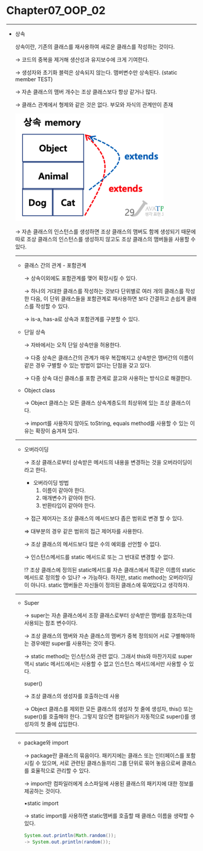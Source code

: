 # Chapter07_OOP_02

---

- 상속
    
    상속이란, 기존의 클래스를 재사용하여 새로운 클래스를 작성하는 것이다.
    
    → 코드의 중복을 제거해 생산성과 유지보수에 크게 기여한다.
    
    → 생성자와 초기화 블럭은 상속되지 않는다. 맴버변수만 상속된다. (static member TEST)
    
    → 자손 클래스의 맴버 개수는 조상 클래스보다 항상 같거나 많다.
    
    → 클래스 관계에서 형제와 같은 것은 없다. 부모와 자식의 관계만이 존재
    
    ![상속관계 메모리](img/oop2.png)
    
    → 자손 클래스의 인스턴스를 생성하면 조상 클래스의 맴버도 함께 생성되기 때문에 따로 조상 클래스의 인스턴스를 생성하지 않고도 조상 클래스의 맴버들을 사용할 수 있다.
    
    ---
    
    - 클래스 간의 관계 - 포함관계
        
        → 상속이외에도 포함관계를 맺어 확장시킬 수 있다.
        
        → 하나의 거대한 클래스를 작성하는 것보다 단위별로 여러 개의 클래스를 작성한 다음, 이 단위 클래스들을 포함관계로 재사용하면 보다 간결하고 손쉽게 클래스를 작성할 수 있다.
        
        → is-a, has-a로 상속과 포함관계를 구분할 수 있다.
        
    - 단일 상속
        
        → 자바에서는 오직 단일 상속만을 허용한다.
        
        → 다중 상속은 클래스간의 관계가 매우 복잡해지고 상속받은 맴버간의 이름이 같은 경우 구별할 수 있는 방법이 없다는 단점을 갖고 있다.
        
        → 다중 상속 대신 클래스를 포함 관계로 끌고와 사용하는 방식으로 해결한다.
        
    - Object class
        
        → Object 클래스는 모든 클래스 상속계층도의 최상위에 있는 조상 클래스이다.
        
        → import를 사용하지 않아도 toString, equals method를 사용할 수 있는 이유는 확장이 숨겨져 있다.
        
    
    ---
    
    - 오버라이딩
        
        → 조상 클래스로부터 상속받은 메서드의 내용을 변경하는 것을 오버라이딩이라고 한다.
        
        - 오버라이딩 방법
            1. 이름이 같아야 한다.
            2. 매개변수가 같아야 한다.
            3. 반환타입이 같아야 한다.
        
        → 접근 제어자는 조상 클래스의 메서드보다 좁은 범위로 변경 할 수 있다.
        
        ⇒ 대부분의 경우 같은 범위의 접근 제어자를 사용한다.
        
        → 조상 클래스의 메서드보다 많은 수의 예외를 선언할 수 없다.
        
        → 인스턴스메서드를 static 메서드로 또는 그 반대로 변경할 수 없다.
        
        ⁉️ 조상 클래스에 정의된 static메서드를 자손 클래스에서 똑같은 이름의 static 메서드로 정의할 수 있나? → 가능하다. 하지만, static method는 오버라이딩이 아니다. static 맴버들은 자신들이 정의된 클래스에 묶여있다고 생각하자.
        
    
    ---
    
    - Super
        
        → super는 자손 클래스에서 조장 클래스로부터 상속받은 맴버를 참조하는데 사용되는 참조 변수이다.
        
        → 조상 클래스의 맴버와 자손 클래스의 맴버가 중복 정의되어 서로 구별해야하는 경우에만 super를 사용하는 것이 좋다.
        
        → static method는 인스턴스와 관련 없다. 그래서 this와 마찬가지로 super역시 static 메서드에서는 사용할 수 없고 인스턴스 메서드에서만 사용할 수 있다.
        
        super()
        
        → 조상 클래스의 생성자를 호출하는데 사용
        
        → Object 클래스를 제외한 모든 클래스의 생성자 첫 줄에 생성자, this() 또는 super()를 호출해야 한다. 그렇지 않으면 컴파일러가 자동적으로 super()를 생성자의 첫 줄에 삽입한다.
        
    
    ---
    
    - package와 import
        
        → package란 클래스의 묶음이다. 패키지에는 클래스 또는 인터페이스를 포함시킬 수 있으며, 서로 관련된 클래스들끼리 그룹 단위로 묶어 놓음으로써 클래스를 효율적으로 관리할 수 있다.
        
        → import란 컴파일러에게 소스파일에 사용된 클래스의 패키지에 대한 정보를 제공하는 것이다.
        
        ▪️static import
        
        → static import를 사용하면 static맴버를 호출할 때 클래스 이름을 생략할 수 있다.
        
        ```java
        System.out.println(Math.random());
        -> System.out.println(random());
        ```
